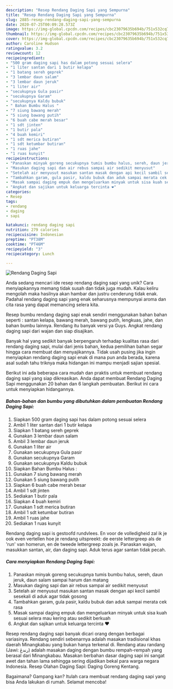 ```yaml
---
description: "Resep Rendang Daging Sapi yang Sempurna"
title: "Resep Rendang Daging Sapi yang Sempurna"
slug: 2885-resep-rendang-daging-sapi-yang-sempurna
date: 2020-07-25T00:09:28.573Z
image: https://img-global.cpcdn.com/recipes/cbc23079635b694b/751x532cq70/rendang-daging-sapi-foto-resep-utama.jpg
thumbnail: https://img-global.cpcdn.com/recipes/cbc23079635b694b/751x532cq70/rendang-daging-sapi-foto-resep-utama.jpg
cover: https://img-global.cpcdn.com/recipes/cbc23079635b694b/751x532cq70/rendang-daging-sapi-foto-resep-utama.jpg
author: Caroline Hudson
ratingvalue: 3.2
reviewcount: 12
recipeingredient:
- "500 gram daging sapi has dalam potong sesuai selera"
- "1 liter santan dari 1 butir kelapa"
- "1 batang sereh geprek"
- "3 lembar daun salam"
- "3 lembar daun jeruk"
- "1 liter air"
- "secukupnya Gula pasir"
- "secukupnya Garam"
- "secukupnya Kaldu bubuk"
- " Bahan Bumbu Halus "
- "7 siung bawang merah"
- "5 siung bawang putih"
- "6 buah cabe merah besar"
- "1 sdt jinten"
- "1 butir pala"
- "4 buah kemiri"
- "1 sdt merica butiran"
- "1 sdt ketumbar butiran"
- "1 ruas jahe"
- "1 ruas kunyit"
recipeinstructions:
- "Panaskan minyak goreng secukupnya tumis bumbu halus, sereh, daun jeruk, daun salam sampai harum dan matang"
- "Masukan daging sapi dan air rebus sampai air sedikit menyusut"
- "Setelah air menyusut masukan santan masak dengan api kecil sambil sesekali di aduk agar tidak gosong"
- "Tambahkan garam, gula pasir, kaldu bubuk dan aduk sampai merata cek rasa"
- "Masak sampai daging empuk dan mengeluarkan minyak untuk sisa kuah sesuai selera mau kering atau sedikit berkuah"
- "Angkat dan sajikan untuk keluarga tercinta ❤"
categories:
- Resep
tags:
- rendang
- daging
- sapi

katakunci: rendang daging sapi 
nutrition: 279 calories
recipecuisine: Indonesian
preptime: "PT38M"
cooktime: "PT46M"
recipeyield: "3"
recipecategory: Lunch

---
```



![Rendang Daging Sapi](https://img-global.cpcdn.com/recipes/cbc23079635b694b/751x532cq70/rendang-daging-sapi-foto-resep-utama.jpg)

Anda sedang mencari ide resep rendang daging sapi yang unik? Cara menyiapkannya memang tidak susah dan tidak juga mudah. Kalau keliru mengolah maka hasilnya akan hambar dan justru cenderung tidak enak. Padahal rendang daging sapi yang enak seharusnya mempunyai aroma dan cita rasa yang dapat memancing selera kita.

Resep bumbu rendang daging sapi enak sendiri menggunakan bahan bahan seperti : santan kelapa, bawang merah, bawang putih, lengkuas, jahe, dan bahan bumbu lainnya. Rendang itu banyak versi ya Guys. Angkat rendang daging sapi dari wajan dan siap disajikan.

Banyak hal yang sedikit banyak berpengaruh terhadap kualitas rasa dari rendang daging sapi, mulai dari jenis bahan, kedua pemilihan bahan segar hingga cara membuat dan menyajikannya. Tidak usah pusing jika ingin menyiapkan rendang daging sapi enak di mana pun anda berada, karena asal sudah tahu triknya maka hidangan ini mampu menjadi sajian spesial.


Berikut ini ada beberapa cara mudah dan praktis untuk membuat rendang daging sapi yang siap dikreasikan. Anda dapat membuat Rendang Daging Sapi menggunakan 20 bahan dan 6 langkah pembuatan. Berikut ini cara untuk menyiapkan hidangannya.

<!--inarticleads1-->

##### Bahan-bahan dan bumbu yang dibutuhkan dalam pembuatan Rendang Daging Sapi:

1. Siapkan 500 gram daging sapi has dalam potong sesuai selera
1. Ambil 1 liter santan dari 1 butir kelapa
1. Siapkan 1 batang sereh geprek
1. Gunakan 3 lembar daun salam
1. Ambil 3 lembar daun jeruk
1. Gunakan 1 liter air
1. Gunakan secukupnya Gula pasir
1. Gunakan secukupnya Garam
1. Gunakan secukupnya Kaldu bubuk
1. Siapkan  Bahan Bumbu Halus :
1. Gunakan 7 siung bawang merah
1. Gunakan 5 siung bawang putih
1. Siapkan 6 buah cabe merah besar
1. Ambil 1 sdt jinten
1. Sediakan 1 butir pala
1. Siapkan 4 buah kemiri
1. Gunakan 1 sdt merica butiran
1. Ambil 1 sdt ketumbar butiran
1. Ambil 1 ruas jahe
1. Sediakan 1 ruas kunyit


Rendang daging sapi is gestoofd rundvlees. En voor de volledigheid zal ik je ook even vertellen hoe je rendang uitspreekt: de eerste lettergreep als de &#39;run&#39; van homerun, en de tweede lettergreep zoals je. Panaskan wajan, masukkan santan, air, dan daging sapi. Aduk terus agar santan tidak pecah. 

<!--inarticleads2-->

##### Cara menyiapkan Rendang Daging Sapi:

1. Panaskan minyak goreng secukupnya tumis bumbu halus, sereh, daun jeruk, daun salam sampai harum dan matang
1. Masukan daging sapi dan air rebus sampai air sedikit menyusut
1. Setelah air menyusut masukan santan masak dengan api kecil sambil sesekali di aduk agar tidak gosong
1. Tambahkan garam, gula pasir, kaldu bubuk dan aduk sampai merata cek rasa
1. Masak sampai daging empuk dan mengeluarkan minyak untuk sisa kuah sesuai selera mau kering atau sedikit berkuah
1. Angkat dan sajikan untuk keluarga tercinta ❤


Resep rendang daging sapi banyak dicari orang dengan berbagai variasinya. Rendang sendiri sebenarnya adalah masakan tradisional khas daerah Minangkabau yang bukan hanya terkenal di. Rendang atau randang (Jawi: رندڠ) adalah masakan daging dengan bumbu rempah-rempah yang berasal dari Minangkabau. Masakan berbahan dasar daging sapi ini sangat awet dan tahan lama sehingga sering dijadikan bekal para warga negara Indonesia. Resep Olahan Daging Sapi: Daging Goreng Kentang. 

Bagaimana? Gampang kan? Itulah cara membuat rendang daging sapi yang bisa Anda lakukan di rumah. Selamat mencoba!
